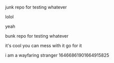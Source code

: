 junk repo for testing whatever

lolol

yeah

bunk repo for testing whatever

it's cool you can mess with it go for it

i am a wayfaring stranger
16466861901664915825
